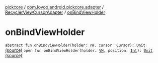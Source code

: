 [pickcore](../../index.md) / [com.lovoo.android.pickcore.adapter](../index.md) / [RecyclerViewCursorAdapter](index.md) / [onBindViewHolder](./on-bind-view-holder.md)

# onBindViewHolder

`abstract fun onBindViewHolder(holder: `[`VH`](index.md#VH)`, cursor: Cursor): `[`Unit`](https://kotlinlang.org/api/latest/jvm/stdlib/kotlin/-unit/index.html) [(source)](https://github.com/lovoo/android-pickpic/blob/master/pickcore/pickcore/src/main/kotlin/com/lovoo/android/pickcore/adapter/RecyclerViewCursorAdapter.kt#L58)
`open fun onBindViewHolder(holder: `[`VH`](index.md#VH)`, position: `[`Int`](https://kotlinlang.org/api/latest/jvm/stdlib/kotlin/-int/index.html)`): `[`Unit`](https://kotlinlang.org/api/latest/jvm/stdlib/kotlin/-unit/index.html) [(source)](https://github.com/lovoo/android-pickpic/blob/master/pickcore/pickcore/src/main/kotlin/com/lovoo/android/pickcore/adapter/RecyclerViewCursorAdapter.kt#L60)